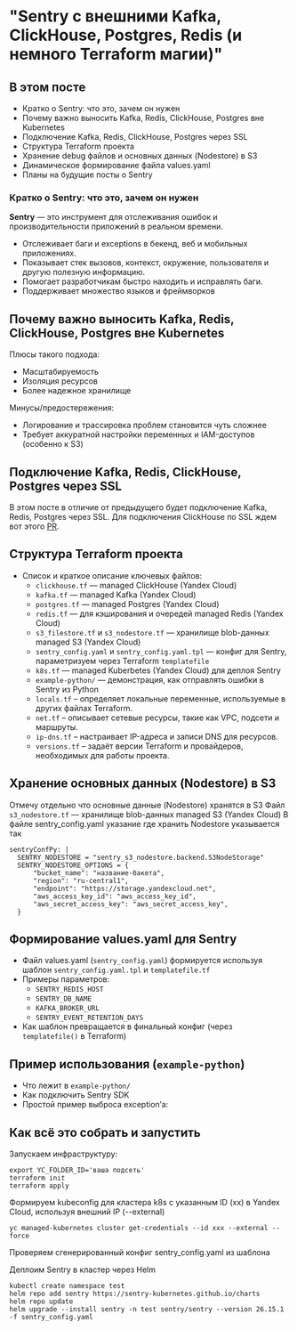 # **"Sentry с внешними Kafka, ClickHouse, Postgres, Redis (и немного Terraform магии)"**

## В этом посте

- Кратко о Sentry: что это, зачем он нужен
- Почему важно выносить Kafka, Redis, ClickHouse, Postgres вне Kubernetes
- Подключение Kafka, Redis, ClickHouse, Postgres через SSL
- Структура Terraform проекта
- Хранение debug файлов и основных данных (Nodestore) в S3
- Динамическое формирование файла values.yaml
- Планы на будущие посты о Sentry

### Кратко о Sentry: что это, зачем он нужен

**Sentry** — это инструмент для отслеживания ошибок и производительности приложений в реальном времени.

- Отслеживает баги и exceptions в бекенд, веб и мобильных приложениях.
- Показывает стек вызовов, контекст, окружение, пользователя и другую полезную информацию.
- Помогает разработчикам быстро находить и исправлять баги.
- Поддерживает множество языков и фреймворков

## Почему важно выносить Kafka, Redis, ClickHouse, Postgres вне Kubernetes
Плюсы такого подхода:

* Масштабируемость
* Изоляция ресурсов
* Более надежное хранилище

Минусы/предостережения:

* Логирование и трассировка проблем становится чуть сложнее
* Требует аккуратной настройки переменных и IAM-доступов (особенно к S3)

## Подключение Kafka, Redis, ClickHouse, Postgres через SSL
В этом посте в отличие от предыдущего будет подключение Kafka, Redis, Postgres через SSL.
Для подключения ClickHouse по SSL ждем вот этого [PR](https://github.com/sentry-kubernetes/charts/pull/1671).

## Структура Terraform проекта

- Список и краткое описание ключевых файлов:
    - `clickhouse.tf` — managed ClickHouse (Yandex Cloud)
    - `kafka.tf` — managed Kafka (Yandex Cloud)
    - `postgres.tf` — managed Postgres (Yandex Cloud)
    - `redis.tf` — для кэширования и очередей managed Redis (Yandex Cloud)
    - `s3_filestore.tf` и `s3_nodestore.tf` — хранилище blob-данных managed S3 (Yandex Cloud)
    - `sentry_config.yaml` и `sentry_config.yaml.tpl` — конфиг для Sentry, параметризуем через Terraform `templatefile`
    - `k8s.tf` — managed Kuberbetes (Yandex Cloud) для деплоя Sentry
    - `example-python/` — демонстрация, как отправлять ошибки в Sentry из Python
    - `locals.tf` – определяет локальные переменные, используемые в других файлах Terraform.
    - `net.tf` – описывает сетевые ресурсы, такие как VPC, подсети и маршруты.
    - `ip-dns.tf` – настраивает IP-адреса и записи DNS для ресурсов.
    - `versions.tf` – задаёт версии Terraform и провайдеров, необходимых для работы проекта.

## Хранение основных данных (Nodestore) в S3
Отмечу отдельно что основные данные (Nodestore) хранятся в S3
Файл `s3_nodestore.tf` — хранилище blob-данных managed S3 (Yandex Cloud)
В файле sentry_config.yaml указание где хранить Nodestore указывается так
```
sentryConfPy: |
  SENTRY_NODESTORE = "sentry_s3_nodestore.backend.S3NodeStorage"
  SENTRY_NODESTORE_OPTIONS = {
      "bucket_name": "название-бакета",
      "region": "ru-central1",
      "endpoint": "https://storage.yandexcloud.net",
      "aws_access_key_id": "aws_access_key_id",
      "aws_secret_access_key": "aws_secret_access_key",
  }
```

## Формирование values.yaml для Sentry

- Файл values.yaml (`sentry_config.yaml`) формируется используя шаблон `sentry_config.yaml.tpl` и `templatefile.tf`
- Примеры параметров:
    - `SENTRY_REDIS_HOST`
    - `SENTRY_DB_NAME`
    - `KAFKA_BROKER_URL`
    - `SENTRY_EVENT_RETENTION_DAYS`
- Как шаблон превращается в финальный конфиг (через `templatefile()` в Terraform)


## Пример использования (`example-python`)

- Что лежит в `example-python/`
- Как подключить Sentry SDK
- Простой пример выброса exception’а:

## Как всё это собрать и запустить
Запускаем инфраструктуру:

```shell
export YC_FOLDER_ID='ваша подсеть'
terraform init
terraform apply
```

Формируем kubeconfig для кластера k8s с указанным ID (xx) в Yandex Cloud, используя внешний IP (--external)
```shell
yc managed-kubernetes cluster get-credentials --id xxx --external --force
```

Проверяем сгенерированный конфиг sentry_config.yaml из шаблона

Деплоим Sentry в кластер через Helm
```shell
kubectl create namespace test
helm repo add sentry https://sentry-kubernetes.github.io/charts
helm repo update
helm upgrade --install sentry -n test sentry/sentry --version 26.15.1 -f sentry_config.yaml
```

